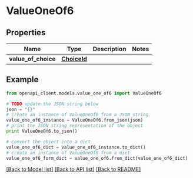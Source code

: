 # ValueOneOf6


## Properties
Name | Type | Description | Notes
------------ | ------------- | ------------- | -------------
**value_of_choice** | [**ChoiceId**](ChoiceId.md) |  | 

## Example

```python
from openapi_client.models.value_one_of6 import ValueOneOf6

# TODO update the JSON string below
json = "{}"
# create an instance of ValueOneOf6 from a JSON string
value_one_of6_instance = ValueOneOf6.from_json(json)
# print the JSON string representation of the object
print ValueOneOf6.to_json()

# convert the object into a dict
value_one_of6_dict = value_one_of6_instance.to_dict()
# create an instance of ValueOneOf6 from a dict
value_one_of6_form_dict = value_one_of6.from_dict(value_one_of6_dict)
```
[[Back to Model list]](../README.md#documentation-for-models) [[Back to API list]](../README.md#documentation-for-api-endpoints) [[Back to README]](../README.md)


